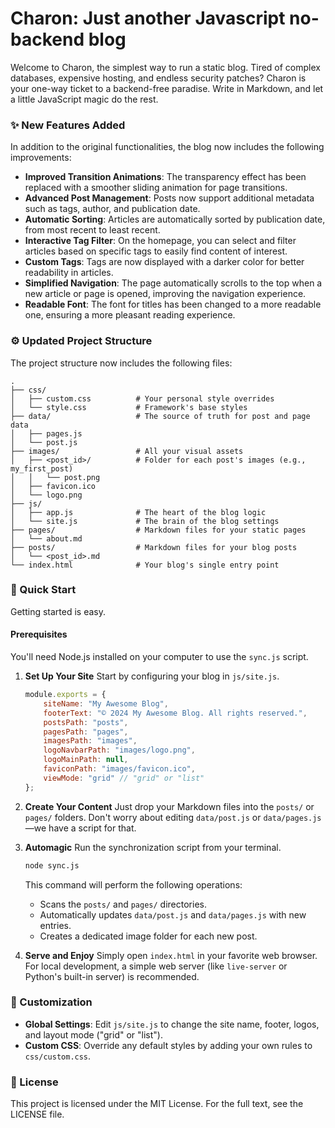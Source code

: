 # Charon: Just another Javascript no-backend blog

Welcome to Charon, the simplest way to run a static blog. Tired of complex databases, expensive hosting, and endless security patches? Charon is your one-way ticket to a backend-free paradise. Write in Markdown, and let a little JavaScript magic do the rest.

### ✨ New Features Added

In addition to the original functionalities, the blog now includes the following improvements:

* **Improved Transition Animations**: The transparency effect has been replaced with a smoother sliding animation for page transitions.
* **Advanced Post Management**: Posts now support additional metadata such as tags, author, and publication date.
* **Automatic Sorting**: Articles are automatically sorted by publication date, from most recent to least recent.
* **Interactive Tag Filter**: On the homepage, you can select and filter articles based on specific tags to easily find content of interest.
* **Custom Tags**: Tags are now displayed with a darker color for better readability in articles.
* **Simplified Navigation**: The page automatically scrolls to the top when a new article or page is opened, improving the navigation experience.
* **Readable Font**: The font for titles has been changed to a more readable one, ensuring a more pleasant reading experience.

### ⚙️ Updated Project Structure

The project structure now includes the following files:

```
.
├── css/
│   ├── custom.css          # Your personal style overrides
│   └── style.css           # Framework's base styles
├── data/                   # The source of truth for post and page data
│   ├── pages.js
│   └── post.js
├── images/                 # All your visual assets
│   ├── <post_id>/          # Folder for each post's images (e.g., my_first_post)
│   │   └── post.png
│   ├── favicon.ico
│   └── logo.png
├── js/
│   ├── app.js              # The heart of the blog logic
│   └── site.js             # The brain of the blog settings
├── pages/                  # Markdown files for your static pages
│   └── about.md
├── posts/                  # Markdown files for your blog posts
│   └── <post_id>.md
└── index.html              # Your blog's single entry point
```

### 🚀 Quick Start

Getting started is easy.

#### Prerequisites

You'll need Node.js installed on your computer to use the `sync.js` script.

1.  **Set Up Your Site**
    Start by configuring your blog in `js/site.js`.

    ```javascript
    module.exports = {
        siteName: "My Awesome Blog",
        footerText: "© 2024 My Awesome Blog. All rights reserved.",
        postsPath: "posts",
        pagesPath: "pages",
        imagesPath: "images",
        logoNavbarPath: "images/logo.png",
        logoMainPath: null,
        faviconPath: "images/favicon.ico",
        viewMode: "grid" // "grid" or "list"
    };
    ```

2.  **Create Your Content**
    Just drop your Markdown files into the `posts/` or `pages/` folders. Don't worry about editing `data/post.js` or `data/pages.js`—we have a script for that.

3.  **Automagic**
    Run the synchronization script from your terminal.

    ```bash
    node sync.js
    ```

    This command will perform the following operations:
    * Scans the `posts/` and `pages/` directories.
    * Automatically updates `data/post.js` and `data/pages.js` with new entries.
    * Creates a dedicated image folder for each new post.

4.  **Serve and Enjoy**
    Simply open `index.html` in your favorite web browser. For local development, a simple web server (like `live-server` or Python's built-in server) is recommended.

### 🎨 Customization

* **Global Settings**: Edit `js/site.js` to change the site name, footer, logos, and layout mode ("grid" or "list").
* **Custom CSS**: Override any default styles by adding your own rules to `css/custom.css`.

### 📄 License

This project is licensed under the MIT License. For the full text, see the LICENSE file.
